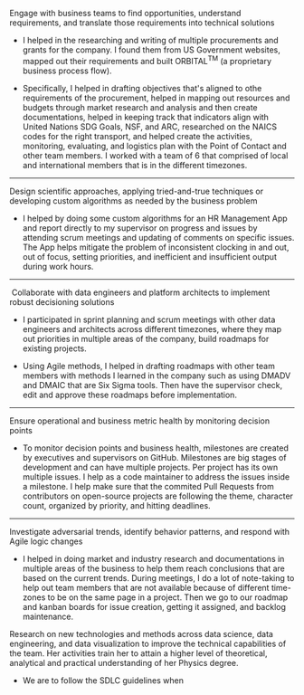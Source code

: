 Engage with business teams to find opportunities, understand requirements, and translate those requirements into technical solutions

* I helped in the researching and writing of multiple procurements and grants for the company. I found them from US Government websites, mapped out their requirements and built ORBITAL<sup>TM</sup> (a proprietary business process flow). 

* Specifically, I helped in drafting objectives that's aligned to othe requirements of the procurement, helped in mapping out resources and budgets through market research and analysis and then create documentations, helped in keeping track that indicators align with United Nations SDG Goals, NSF, and ARC, researched on the NAICS codes for the right transport, and helped create the activities, monitoring, evaluating, and logistics plan with the Point of Contact and other team members. I worked with a team of 6 that comprised of local and international members that is in the different timezones. 

---

Design scientific approaches, applying tried-and-true techniques or developing custom algorithms as needed by the business problem

* I helped by doing some custom algorithms for an HR Management App and report directly to my supervisor on progress and issues by attending scrum meetings and updating of comments on specific issues. The App helps mitigate the problem of inconsistent clocking in and out, out of focus, setting priorities, and inefficient and insufficient output during work hours.

---

&nbsp;Collaborate with data engineers and platform architects to implement robust decisioning solutions

* I participated in sprint planning and scrum meetings with other data engineers and architects across different timezones, where they map out priorities in multiple areas of the company, build roadmaps for existing projects.

* Using Agile methods, I helped in drafting roadmaps with other team members with methods I learned in the company such as using DMADV and DMAIC that are Six Sigma tools. Then have the supervisor check, edit and approve these roadmaps before implementation. 

---

Ensure operational and business metric health by monitoring decision points

* To monitor decision points and business health, milestones are created by executives and supervisors on GitHub. Milestones are big stages of development and can have multiple projects. Per project has its own multiple issues. I help as a code maintainer to address the issues inside a milestone. I help make sure that the commited Pull Requests from contributors on open-source projects are following the theme, character count, organized by priority, and hitting deadlines.

---

Investigate adversarial trends, identify behavior patterns, and respond with Agile logic changes

* I helped in doing market and industry research and documentations in multiple areas of the business to help them reach conclusions that are based on the current trends. During meetings, I do a lot of note-taking to help out team members that are not available because of different time-zones to be on the same page in a project. Then we go to our roadmap and kanban boards for issue creation, getting it assigned, and backlog maintenance.


Research on new technologies and methods across data science, data engineering, and data visualization to improve the technical capabilities of the team. Her activities train her to attain a higher level of theoretical, analytical and practical understanding of her Physics degree.&nbsp;

* We are to follow the SDLC guidelines when 